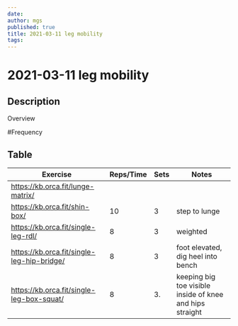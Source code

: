 ```yaml
---
date:
author: mgs
published: true
title: 2021-03-11 leg mobility
tags: 
---
```

# 2021-03-11 leg mobility
## Description
Overview
 

#Frequency
## Table
Exercise|Reps/Time|Sets|Notes
--|--|--|--|
https://kb.orca.fit/lunge-matrix/ |  |  |  |
  https://kb.orca.fit/shin-box/ | 10  |3|  step to lunge|
  https://kb.orca.fit/single-leg-rdl/|  8|   3| weighted |  
  https://kb.orca.fit/single-leg-hip-bridge/|  8  | 3 |foot elevated, dig heel into bench |  
  https://kb.orca.fit/single-leg-box-squat/| 8  |  3. | keeping big toe visible inside of knee and hips straight |   
  


